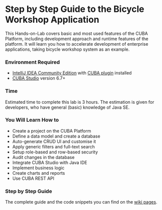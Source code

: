 # Step by Step Guide to the Bicycle Workshop Application

This Hands-on-Lab covers basic and most used features of the CUBA Platform, including development approach and runtime features of the platform. It will learn you how to accelerate development of enterprise applications, taking bicycle workshop system as an example. 

### Environment Required
* [IntelliJ IDEA Community Edition](https://www.jetbrains.com/idea/download/) with [CUBA plugin](https://plugins.jetbrains.com/plugin/7249?pr=) installed
* [CUBA Studio](https://www.cuba-platform.com/download) version 6.7+

### Time
 Estimated time to complete this lab is 3 hours.
 The estimation is given for developers,
who have general (basic) knowledge
of Java SE.

### You Will Learn How to
 * Create a project on the CUBA Platform
 * Define a data model and create a database
 * Auto-generate CRUD UI and customise it
 * Apply generic filters and full-text search
 * Setup role-based and row-based security
 * Audit changes in the database
 * Integrate CUBA Studio with Java IDE
 * Implement business logic
 * Create charts and reports 
 * Use CUBA REST API

### Step by Step Guide
The complete guide and the code snippets you can find on the [wiki pages](https://github.com/gerlandiya/workshop-premium/wiki). 
